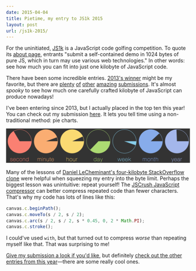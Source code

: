 ```yaml
---
date: 2015-04-04
title: Pietime, my entry to JS1k 2015
layout: post
url: /js1k-2015/
---
```


For the uninitiated, [JS1k](https://js1k.com/) is a JavaScript code golfing competition. To quote its [about page](http://js1k.com/about), entrants "submit a self-contained demo in 1024 bytes of pure JS, which in turn may use various web technologies." In other words: see how much you can fit into just one kilobyte of JavaScript code.

There have been some incredible entries. [2013's winner](https://js1k.com/2013-spring/demo/1555) might be my favorite, but there are [plenty](https://js1k.com/2013-spring/demo/1384) [of](https://js1k.com/2013-spring/demo/1384) [other](https://js1k.com/2013-spring/demo/1384) [amazing](https://js1k.com/2015-hypetrain/demo/2306) [submissions](https://js1k.com/2015-hypetrain/demo/2364). It's almost _spooky_ to see how much one carefully crafted kilobyte of JavaScript can produce nowadays!

I've been entering since 2013, but I actually placed in the top ten this year! You can check out my submission [here](https://js1k.com/2015-hypetrain/demo/2169). It lets you tell time using a non-traditional method: pie charts.

[![](/uploads/js1k-2015-entry.png)](https://js1k.com/2015-hypetrain/demo/2169)

Many of the lessons of [Daniel LeCheminant's four-kilobyte StackOverflow clone](http://danlec.com/blog/stackoverflow-in-4096-bytes) were helpful when squeezing my entry into the byte limit. Perhaps the biggest lesson was unintuitive: repeat yourself! The [JSCrush JavaScript compressor](https://github.com/gre/jscrush) can better compress repeated code than fewer characters. That's why my code has lots of lines like this:

```javascript
canvas.c.beginPath();
canvas.c.moveTo(s / 2, s / 2);
canvas.c.arc(s / 2, s / 2, s * 0.45, 0, 2 * Math.PI);
canvas.c.stroke();
```

I could've used `with`, but that turned out to compress _worse_ than repeating myself like that. That was surprising to me!

[Give my submission a look if you'd like](https://js1k.com/2015-hypetrain/demo/2169), but definitely [check out the other entries from this year](https://js1k.com/2015-hypetrain/)—there are some really cool ones.
